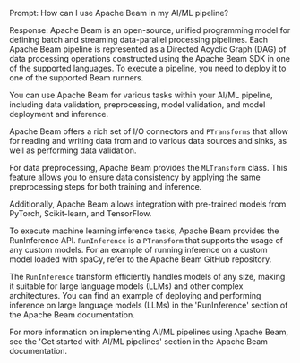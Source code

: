 Prompt:
How can I use Apache Beam in my AI/ML pipeline?

Response:
Apache Beam is an open-source, unified programming model for defining batch and streaming data-parallel processing pipelines. Each Apache Beam pipeline is represented as a Directed Acyclic Graph (DAG) of data processing operations constructed using the Apache Beam SDK in one of the supported languages. To execute a pipeline, you need to deploy it to one of the supported Beam runners.

You can use Apache Beam for various tasks within your AI/ML pipeline, including data validation, preprocessing, model validation, and model deployment and inference.

Apache Beam offers a rich set of I/O connectors and `PTransforms` that allow for reading and writing data from and to various data sources and sinks, as well as performing data validation.

For data preprocessing, Apache Beam provides the `MLTransform` class. This feature allows you to ensure data consistency by applying the same preprocessing steps for both training and inference.

Additionally, Apache Beam allows integration with pre-trained models from PyTorch, Scikit-learn, and TensorFlow.

To execute machine learning inference tasks, Apache Beam provides the RunInference API. `RunInference` is a `PTransform` that supports the usage of any custom models. For an example of running inference on a custom model loaded with spaCy, refer to the Apache Beam GitHub repository.

The `RunInference` transform efficiently handles models of any size, making it suitable for large language models (LLMs) and other complex architectures. You can find an example of deploying and performing inference on large language models (LLMs) in the 'RunInference' section of the Apache Beam documentation.

For more information on implementing AI/ML pipelines using Apache Beam, see the 'Get started with AI/ML pipelines' section in the Apache Beam documentation.
